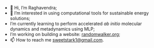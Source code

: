 - 👋 Hi, I’m Raghavendra;
- 👀 I’m interested in using computational tools for sustainable energy solutions;
- I’m currently learning to perform accelerated <em>ab initio</em> molecular dynamics and metadynamics using MLP;
- I’m working on building a website: <a href="https://randomwalker.nl">randomwalker.org</a>;
- 📫 How to reach me sweetstark1@gmail.com.

<!---
raghavendram3/raghavendram3 is a ✨ special ✨ repository because its `README.md` (this file) appears on your GitHub profile.
You can click the Preview link to take a look at your changes.
--->
